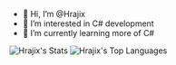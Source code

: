 - 👋 Hi, I’m @Hrajix
- 👀 I’m interested in C# development
- 🌱 I’m currently learning more of C#

<!---
Hrajix/Hrajix is a ✨ special ✨ repository because its `README.md` (this file) appears on your GitHub profile.
You can click the Preview link to take a look at your changes.
--->

![Hrajix's Stats](https://github-readme-stats.vercel.app/api?username=Hrajix&theme=vue-dark&show_icons=true&hide_border=true&count_private=true)
![Hrajix's Top Languages](https://github-readme-stats.vercel.app/api/top-langs/?username=Hrajix&theme=vue-dark&show_icons=true&hide_border=true&layout=compact)
